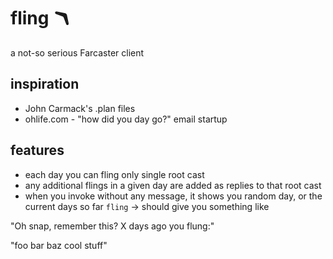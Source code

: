 # fling 🪃

a not-so serious Farcaster client


## inspiration

* John Carmack's .plan files
* ohlife.com - "how did you day go?" email startup

## features

* each day you can fling only single root cast
* any additional flings in a given day are added as replies to that root cast
* when you invoke without any message, it shows you random day, or the current days so far  `fling` -> should give you something like 

"Oh snap, remember this? X days ago you flung:"

"foo bar baz cool stuff"